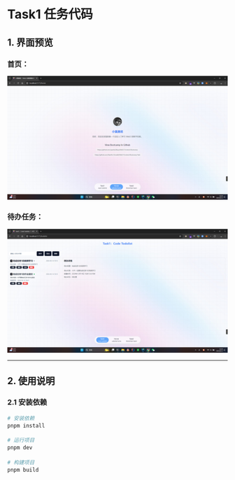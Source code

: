 # Task1 任务代码

## 1. 界面预览

### 首页：
![首页预览](./public/home.png)

### 待办任务：
![首页预览](./public/todolist.png)

---

## 2. 使用说明

### 2.1 安装依赖
```bash
# 安装依赖
pnpm install

# 运行项目
pnpm dev

# 构建项目
pnpm build
```
